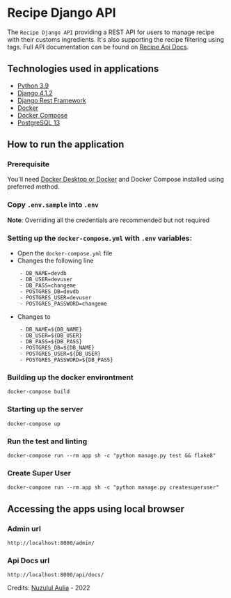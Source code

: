 # Recipe Django API
The `Recipe Django API` providing a REST API for users to manage recipe with their customs ingredients.
It's also supporting the recipe filtering using tags. Full API documentation can be found on
[Recipe Api Docs](http://nuzululaulia.site/recipe-app/api/docs/).

## Technologies used in applications
- [Python 3.9](https://docs.python.org/3.9/)
- [Django 4.1.2](https://docs.djangoproject.com/en/4.1/)
- [Django Rest Framework](https://www.django-rest-framework.org/)
- [Docker](https://docs.docker.com/get-docker/)
- [Docker Compose](https://docs.docker.com/compose/)
- [PostgreSQL 13](https://www.postgresql.org/docs/)

## How to run the application
### Prerequisite
You'll need [Docker Desktop or Docker](https://www.docker.com/products/docker-desktop/)
and Docker Compose installed using preferred method.
### Copy `.env.sample` into `.env`
**Note**: Overriding all the credentials are recommended but not required
### Setting up the `docker-compose.yml` with `.env` variables:
- Open the `docker-compose.yml` file
- Changes the following line
```
    - DB_NAME=devdb
    - DB_USER=devuser
    - DB_PASS=changeme
    - POSTGRES_DB=devdb
    - POSTGRES_USER=devuser
    - POSTGRES_PASSWORD=changeme
```
- Changes to
```
    - DB_NAME=${DB_NAME}
    - DB_USER=${DB_USER}
    - DB_PASS=${DB_PASS}
    - POSTGRES_DB=${DB_NAME}
    - POSTGRES_USER=${DB_USER}
    - POSTGRES_PASSWORD=${DB_PASS}
```
### Building up the docker environtment
```
docker-compose build
```
### Starting up the server
```
docker-compose up
```
### Run the test and linting
```
docker-compose run --rm app sh -c "python manage.py test && flake8"
```
### Create Super User
```
docker-compose run --rm app sh -c "python manage.py createsuperuser"
```

## Accessing the apps using local browser
### Admin url
```
http://localhost:8000/admin/
```
### Api Docs url
```
http://localhost:8000/api/docs/
```

Credits: [Nuzulul Aulia](https://github.com/nuzulul19) - 2022
